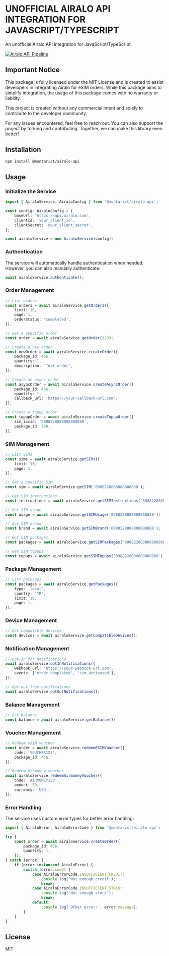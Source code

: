 # UNOFFICIAL AIRALO API INTEGRATION FOR JAVASCRIPT/TYPESCRIPT

An unofficial Airalo API integration for JavaScript/TypeScript.

[![Airalo API Pipeline](https://github.com/montarist/airalo-api/actions/workflows/pipeline.yml/badge.svg)](https://github.com/montarist/airalo-api/actions/workflows/pipeline.yml)

## Important Notice

This package is fully licensed under the MIT License and is created to assist developers in integrating Airalo for eSIM orders. While this package aims to simplify integration, the usage of this package comes with no warranty or liability.

This project is created without any commercial intent and solely to contribute to the developer community.

For any issues encountered, feel free to reach out. You can also support the project by forking and contributing. Together, we can make this library even better!

## Installation

```bash
npm install @montarist/airalo-api
```

## Usage

### Initialize the Service

```typescript
import { AiraloService, AiraloConfig } from '@montarist/airalo-api';

const config: AiraloConfig = {
	baseUrl: 'https://api.airalo.com',
	clientId: 'your_client_id',
	clientSecret: 'your_client_secret',
};

const airaloService = new AiraloService(config);
```

### Authentication

The service will automatically handle authentication when needed. However, you can also manually authenticate:

```typescript
await airaloService.authenticate();
```

### Order Management

```typescript
// List orders
const orders = await airaloService.getOrders({
	limit: 10,
	page: 1,
	orderStatus: 'completed',
});

// Get a specific order
const order = await airaloService.getOrder(123);

// Create a new order
const newOrder = await airaloService.createOrder({
	package_id: 456,
	quantity: 1,
	description: 'Test order',
});

// Create an async order
const asyncOrder = await airaloService.createAsyncOrder({
	package_id: 456,
	quantity: 1,
	callback_url: 'https://your-callback-url.com',
});

// Create a topup order
const topupOrder = await airaloService.createTopupOrder({
	sim_iccid: '8988228888888888888',
	package_id: 789,
});
```

### SIM Management

```typescript
// List SIMs
const sims = await airaloService.getSIMs({
	limit: 10,
	page: 1,
});

// Get a specific SIM
const sim = await airaloService.getSIM('8988228888888888888');

// Get SIM instructions
const instructions = await airaloService.getSIMInstructions('8988228888888888888');

// Get SIM usage
const usage = await airaloService.getSIMUsage('8988228888888888888');

// Get SIM brand
const brand = await airaloService.getSIMBrand('8988228888888888888');

// Get SIM packages
const packages = await airaloService.getSIMPackages('8988228888888888888');

// Get SIM topups
const topups = await airaloService.getSIMTopups('8988228888888888888');
```

### Package Management

```typescript
// List packages
const packages = await airaloService.getPackages({
	type: 'local',
	country: 'TR',
	limit: 10,
	page: 1,
});
```

### Device Management

```typescript
// Get compatible devices
const devices = await airaloService.getCompatibleDevices();
```

### Notification Management

```typescript
// Opt-in for notifications
await airaloService.optInNotifications({
	webhook_url: 'https://your-webhook-url.com',
	events: ['order.completed', 'sim.activated'],
});

// Opt-out from notifications
await airaloService.optOutNotifications();
```

### Balance Management

```typescript
// Get balance
const balance = await airaloService.getBalance();
```

### Voucher Management

```typescript
// Redeem eSIM voucher
const order = await airaloService.redeemESIMVoucher({
	code: 'VOUCHER123',
	package_id: 456,
});

// Redeem Airmoney voucher
await airaloService.redeemAirmoneyVoucher({
	code: 'AIRMONEY123',
	amount: 50,
	currency: 'USD',
});
```

### Error Handling

The service uses custom error types for better error handling:

```typescript
import { AiraloError, AiraloErrorCode } from '@montarist/airalo-api';

try {
	const order = await airaloService.createOrder({
		package_id: 456,
		quantity: 1,
	});
} catch (error) {
	if (error instanceof AiraloError) {
		switch (error.code) {
			case AiraloErrorCode.INSUFFICIENT_CREDIT:
				console.log('Not enough credit');
				break;
			case AiraloErrorCode.INSUFFICIENT_STOCK:
				console.log('Not enough stock');
				break;
			default:
				console.log('Other error:', error.message);
		}
	}
}
```

## License

MIT
